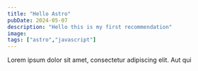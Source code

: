 ```yaml
---
title: "Hello Astro"
pubDate: 2024-05-07
description: "Hello this is my first recommendation"
image:
tags: ["astro","javascript"]
---
```

Lorem ipsum dolor sit amet, consectetur adipiscing elit. Aut qui